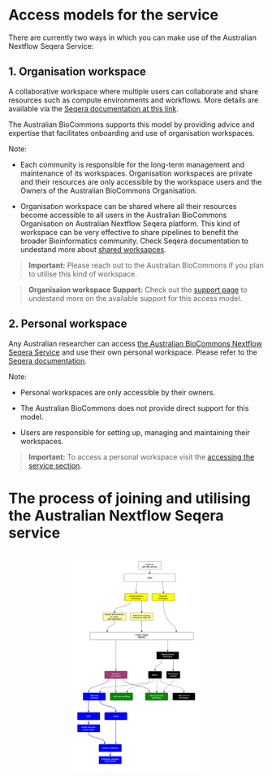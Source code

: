 
# Access models for the service

There are currently two ways in which you can make use of the Australian Nextflow Seqera Service:

## 1. Organisation workspace

A collaborative workspace where multiple users can collaborate and share resources such as compute environments and workflows. More details are available via the [Seqera documentation at this link](https://docs.seqera.io/latest/orgs-and-teams/workspace-management/). 

The Australian BioCommons supports this model by providing advice and expertise that facilitates onboarding and use of organisation workspaces. 

Note: 

- Each community is responsible for the long-term management and maintenance of its workspaces.
Organisation workspaces are private and their resources are only accessible by the workspace users and the Owners of the Australian BioCommons Organisation.

- Organisation workspace can be shared where all their resources become accessible to all users in the Australian BioCommons Organisation on Australian Nextflow Seqera platform. This kind of workspace can be very effective to share pipelines to benefit the broader Bioinformatics community. Check Seqera documentation to undestand more about [shared worksapces](https://docs.seqera.io/latest/orgs-and-teams/shared-workspaces/).

> **Important:**
> Please reach out to the Australian BioCommons if you plan to utilise this kind of workspace.

> **Organisaion workspace Support:**
> Check out the [support page](/main/support.md) to undestand more on the available support for this access model.


## 2. Personal workspace
Any Australian researcher can access [the Australian BioCommons Nextflow Seqera Service](http://seqera.services.biocommons.org.au/) and use their own personal workspace. Please refer to the [Seqera documentation](https://docs.seqera.io/latest/getting-started/workspace/). 

Note:

- Personal workspaces are only accessible by their owners.

- The Australian BioCommons does not provide direct support for this model.

- Users are responsible for setting up, managing and maintaining their workspaces. 

> **Important:**
> To access a personal workspace visit the [accessing the service section](/user-guide/service-access.md).

# The process of joining and utilising the Australian Nextflow Seqera service

<br/>
<div style="text-align:center"><img width="50%" src="../assets/doc_img/seqera-process.png"/></div>
<br/>
